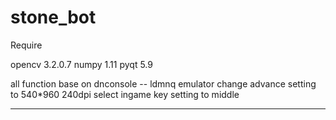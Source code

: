 # stone_bot

Require 

opencv 3.2.0.7
numpy 1.11
pyqt 5.9

all function base on dnconsole -- ldmnq emulator
change advance setting to 540*960 240dpi
select ingame key setting to middle

---------------------
